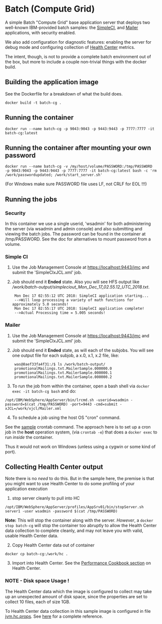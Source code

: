 # Batch (Compute Grid)

A simple Batch "Compute Grid" base application server that deploys two well-known IBM-provided batch samples:  the [SimpleCI](https://www.ibm.com/support/knowledgecenter/SSAW57_8.5.5/com.ibm.websphere.samples.doc/ae/sample_mb_simpleci.html), and [Mailer](https://www.ibm.com/support/knowledgecenter/SSAW57_8.5.5/com.ibm.websphere.samples.doc/ae/sample_jb_mailer.html) applications, with security enabled.  

We also add configuration for diagnostic features:  enabling the server for debug mode and configuring collection of [Health Center](https://www.ibm.com/support/knowledgecenter/en/SS3KLZ/com.ibm.java.diagnostics.healthcenter.doc/homepage/plugin-homepage-hc.html) metrics.

The intent, though, is not to provide a complete batch environment out of the box, but more to include a couple non-trivial things with the docker build.

## Building the application image

See the Dockerfile for a breakdown of what the build does.

`docker build -t batch-cg .`


## Running the container

`docker run --name batch-cg -p 9043:9043 -p 9443:9443 -p 7777:7777 -it batch-cg:latest`

## Running the container after mounting your own password

`docker run --name batch-cg -v /my/host/volume/PASSWORD:/tmp/PASSWORD  -p 9043:9043 -p 9443:9443 -p 7777:7777 -it batch-cg:latest bash -c 'rm /work/passwordupdated; /work/start_server.sh'`

(For Windows make sure PASSWORD file uses LF, not CRLF for EOL !!!) 

## Running the jobs

### Security

In this container we use a single userid, 'wsadmin' for both administering the server (via wsadmin and admin console) and also submitting and viewing the batch jobs.
The password can be found in the container at /tmp/PASSWORD.   See the doc for alternatives to mount password from a volume.

### Simple CI

1. Use the Job Management Console at [https://localhost:9443/jmc](https://localhost:9443/jmc) and submit the 'SimpleCIxJCL.xml' job.
2. Job should end it **Ended** state.  Also you will see HFS output like */work/batch-output/simpleciout_Mon_Dec_17_02.55.12_UTC_2018.txt*.

        Mon Dec 17 02:55:12 UTC 2018: SimpleCI application starting...
        -->Will loop processing a variety of math functions for approximately 5.0 seconds!
        Mon Dec 17 02:55:17 UTC 2018: SimpleCI application complete!
        -->Actual Processing time = 5.005 seconds!

### Mailer

1. Use the Job Management Console at [https://localhost:9443/jmc](https://localhost:9443/jmc) and submit the 'SimpleCIxJCL.xml' job.

2. Job should end it **Ended** state, as will each of the subjobs. You will see one output file for each subjob, a x.0, x.1, x.2 file, like:

        was@8aef33fa4f31:/$ ls /work/batch-output/
        promotionalMailings.txt.MailerSample.000000.0
        promotionalMailings.txt.MailerSample.000000.1
        promotionalMailings.txt.MailerSample.000000.2

3. To run the job from within the container, open a bash shell via `docker exec -it batch-cg bash` and do:

`/opt/IBM/WebSphere/AppServer/bin/lrcmd.sh -userid=wsadmin -password=$(cat /tmp/PASSWORD) -port=9443 -cmd=submit -xJCL=/work/xjcl/Mailer.xml`

4. To schedule a job using the host OS "cron" command.

See the [sample](cron.cmd) crontab command.  The approach here is to set up a cron job in the **host** operation system, (via  `crontab -e`) that does a `docker exec` to run *inside* the container.

Thus it would not work on Windows (unless using a cygwin or some kind of port).

## Collecting Health Center output

Note there is no *need* to do this.  But in the sample here, the premise is that you might want to use Health Center to do some profiling of your application execution

1. stop server cleanly to pull into HC

`/opt/IBM/WebSphere/AppServer/profiles/AppSrv01/bin/stopServer.sh server1 -user wsadmin -password $(cat /tmp/PASSWORD)`

**Note:** This will stop the container along with the server.  *However*, a `docker stop batch-cg` will stop  the container too abruptly to allow the Health Center data collection to complete cleanly, and may not leave you with valid, usable Health Center data.

2. Copy Health Center data out of container

`docker cp batch-cg:/work/hc .`

3. Import into Health Center.  See the [Performance Cookbook section](https://publib.boulder.ibm.com/httpserv/cookbook/Major_Tools-IBM_Java_Health_Center.html) on Health Center.


### NOTE - Disk space Usage !

The Health Center data which the image is configured to collect may take up an unexpected amount of disk space, since the properties are set to collect 10 files, each of size 1GB.

To Health Center data collection in this sample image is configured in file [jvm.hc.props](jvm.hc.props).   See [here](https://www.ibm.com/support/knowledgecenter/SS3KLZ/com.ibm.java.diagnostics.healthcenter.doc/topics/configproperties.html) for a complete reference.

